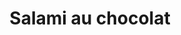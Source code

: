 ---
categories:
- Sucrée
check: Non
checkAlwaysOk: false
checkfor: 10
cuisson: Non
draft: false
img: https://4.bp.blogspot.com/-6rLYOXFQEIU/WcAQqJ0wxVI/AAAAAAAAj2g/Fvs0K_6YPnAkBEX0RwvNIGYU2cJaZzUcgCLcBGAs/s1600/salame.jpg
ingredients:
  frais:
  - quantite: 1
    title: Beurre doux
    unit: Kg
  sucres:
  - commentaire: Officiellement c'est la "Bolacha Maria" mais ça passe aussi
    quantite: 1.3
    title: Biscuit Petit Brun
    unit: Kg
  - quantite: 1.5
    title: Sucre en poudre
    unit: Kg
  - quantite: 200
    title: Cacao
    unit: grammes
  - quantite: 2
    title: Chocolat noir
    unit: Kg
layout: recettes
plate: 100
prepAlt:
- recetteAlt: salami-au-chocolat-vegan-sans-gluten_axcmr1dv_vj6ul9owdr-g
preparation: 'Faire fondre le chocolat au bain marie.


  Réchauffer le beurre pour pouvoir l''écraser facilement.


  Mélanger le beurre, le sucre et le cacao. Ajouter le chocolat fondu et bien mélanger.


  Casser les biscuits en petits morceaux


  Ajouter les biscuits au mélange. Laisser refroidir un petit moment.


  Disposer une partie de la pâte sur du papier cuisson et le rouler pour en faire
  un boudin d''environ 5cm de diamètre. Bien tasser pour que le salami soit homogène.


  Un salami fait entre 10 et 12 parts.


  Mettre au frigo pour que le salami se durcisse bien.


  Sortir du frigo 30 min avant de le couper et servir.'
preparation24h: Possible de le faire la veille !
publishDate: 2024-06-12 23:57:00+00:00
regime:
- vegetarien
region: Portugal
temperature: Froid
title: Salami au chocolat
titleslug: salami-au-chocolat_o80x9ec6
type: dessert
uuid: o80x9ec6
---